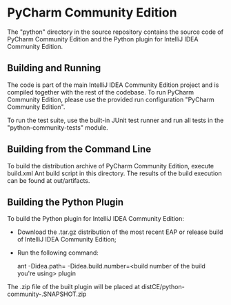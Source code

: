 # PyCharm Community Edition

The "python" directory in the source repository contains the source code of PyCharm Community Edition and the Python plugin for
IntelliJ IDEA Community Edition.

## Building and Running

The code is part of the main IntelliJ IDEA Community Edition project and is compiled together with the rest of the codebase.
To run PyCharm Community Edition, please use the provided run configuration "PyCharm Community Edition".

To run the test suite, use the built-in JUnit test runner and run all tests in the "python-community-tests" module.

## Building from the Command Line

To build the distribution archive of PyCharm Community Edition, execute build.xml Ant build script in this directory. The results of the
build execution can be found at out/artifacts.

## Building the Python Plugin

To build the Python plugin for IntelliJ IDEA Community Edition:

 * Download the .tar.gz distribution of the most recent EAP or release build of IntelliJ IDEA Community Edition;
 * Run the following command:

   ant -Didea.path=<download path> -Didea.build.number=<build number of the build you're using> plugin

The .zip file of the built plugin will be placed at distCE/python-community-<branch number>.SNAPSHOT.zip
